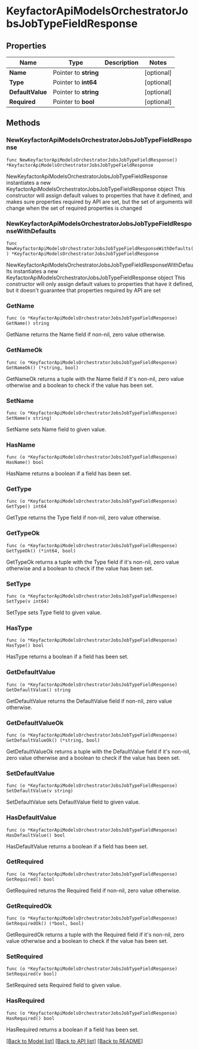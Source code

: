 # KeyfactorApiModelsOrchestratorJobsJobTypeFieldResponse

## Properties

Name | Type | Description | Notes
------------ | ------------- | ------------- | -------------
**Name** | Pointer to **string** |  | [optional] 
**Type** | Pointer to **int64** |  | [optional] 
**DefaultValue** | Pointer to **string** |  | [optional] 
**Required** | Pointer to **bool** |  | [optional] 

## Methods

### NewKeyfactorApiModelsOrchestratorJobsJobTypeFieldResponse

`func NewKeyfactorApiModelsOrchestratorJobsJobTypeFieldResponse() *KeyfactorApiModelsOrchestratorJobsJobTypeFieldResponse`

NewKeyfactorApiModelsOrchestratorJobsJobTypeFieldResponse instantiates a new KeyfactorApiModelsOrchestratorJobsJobTypeFieldResponse object
This constructor will assign default values to properties that have it defined,
and makes sure properties required by API are set, but the set of arguments
will change when the set of required properties is changed

### NewKeyfactorApiModelsOrchestratorJobsJobTypeFieldResponseWithDefaults

`func NewKeyfactorApiModelsOrchestratorJobsJobTypeFieldResponseWithDefaults() *KeyfactorApiModelsOrchestratorJobsJobTypeFieldResponse`

NewKeyfactorApiModelsOrchestratorJobsJobTypeFieldResponseWithDefaults instantiates a new KeyfactorApiModelsOrchestratorJobsJobTypeFieldResponse object
This constructor will only assign default values to properties that have it defined,
but it doesn't guarantee that properties required by API are set

### GetName

`func (o *KeyfactorApiModelsOrchestratorJobsJobTypeFieldResponse) GetName() string`

GetName returns the Name field if non-nil, zero value otherwise.

### GetNameOk

`func (o *KeyfactorApiModelsOrchestratorJobsJobTypeFieldResponse) GetNameOk() (*string, bool)`

GetNameOk returns a tuple with the Name field if it's non-nil, zero value otherwise
and a boolean to check if the value has been set.

### SetName

`func (o *KeyfactorApiModelsOrchestratorJobsJobTypeFieldResponse) SetName(v string)`

SetName sets Name field to given value.

### HasName

`func (o *KeyfactorApiModelsOrchestratorJobsJobTypeFieldResponse) HasName() bool`

HasName returns a boolean if a field has been set.

### GetType

`func (o *KeyfactorApiModelsOrchestratorJobsJobTypeFieldResponse) GetType() int64`

GetType returns the Type field if non-nil, zero value otherwise.

### GetTypeOk

`func (o *KeyfactorApiModelsOrchestratorJobsJobTypeFieldResponse) GetTypeOk() (*int64, bool)`

GetTypeOk returns a tuple with the Type field if it's non-nil, zero value otherwise
and a boolean to check if the value has been set.

### SetType

`func (o *KeyfactorApiModelsOrchestratorJobsJobTypeFieldResponse) SetType(v int64)`

SetType sets Type field to given value.

### HasType

`func (o *KeyfactorApiModelsOrchestratorJobsJobTypeFieldResponse) HasType() bool`

HasType returns a boolean if a field has been set.

### GetDefaultValue

`func (o *KeyfactorApiModelsOrchestratorJobsJobTypeFieldResponse) GetDefaultValue() string`

GetDefaultValue returns the DefaultValue field if non-nil, zero value otherwise.

### GetDefaultValueOk

`func (o *KeyfactorApiModelsOrchestratorJobsJobTypeFieldResponse) GetDefaultValueOk() (*string, bool)`

GetDefaultValueOk returns a tuple with the DefaultValue field if it's non-nil, zero value otherwise
and a boolean to check if the value has been set.

### SetDefaultValue

`func (o *KeyfactorApiModelsOrchestratorJobsJobTypeFieldResponse) SetDefaultValue(v string)`

SetDefaultValue sets DefaultValue field to given value.

### HasDefaultValue

`func (o *KeyfactorApiModelsOrchestratorJobsJobTypeFieldResponse) HasDefaultValue() bool`

HasDefaultValue returns a boolean if a field has been set.

### GetRequired

`func (o *KeyfactorApiModelsOrchestratorJobsJobTypeFieldResponse) GetRequired() bool`

GetRequired returns the Required field if non-nil, zero value otherwise.

### GetRequiredOk

`func (o *KeyfactorApiModelsOrchestratorJobsJobTypeFieldResponse) GetRequiredOk() (*bool, bool)`

GetRequiredOk returns a tuple with the Required field if it's non-nil, zero value otherwise
and a boolean to check if the value has been set.

### SetRequired

`func (o *KeyfactorApiModelsOrchestratorJobsJobTypeFieldResponse) SetRequired(v bool)`

SetRequired sets Required field to given value.

### HasRequired

`func (o *KeyfactorApiModelsOrchestratorJobsJobTypeFieldResponse) HasRequired() bool`

HasRequired returns a boolean if a field has been set.


[[Back to Model list]](../README.md#documentation-for-models) [[Back to API list]](../README.md#documentation-for-api-endpoints) [[Back to README]](../README.md)


